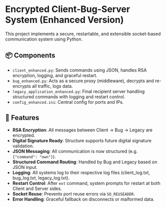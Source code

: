 
# Encrypted Client-Bug-Server System (Enhanced Version)

This project implements a secure, restartable, and extensible socket-based communication system using Python.

## 📦 Components

- `client_enhanced.py`: Sends commands using JSON, handles RSA encryption, logging, and graceful restart.
- `bug_enhanced.py`: Acts as a secure proxy (middleware), decrypts and re-encrypts all traffic, logs data.
- `legacy_application_enhanced.py`: Final recipient server handling structured commands with logging and restart control.
- `config_enhanced.ini`: Central config for ports and IPs.

## 🔐 Features

- **RSA Encryption**: All messages between Client → Bug → Legacy are encrypted.
- **Digital Signature Ready**: Structure supports future digital signature validation.
- **JSON Messaging**: All communication is now structured (e.g. `{"command": "own"}`).
- **Structured Command Routing**: Handled by Bug and Legacy based on JSON input.
- **Logging**: All systems log to their respective log files (client_log.txt, bug_log.txt, legacy_log.txt).
- **Restart Control**: After `ext` command, system prompts for restart at both Client and Server sides.
- **Socket Reuse**: Prevents port reuse errors via `SO_REUSEADDR`.
- **Error Handling**: Graceful fallback on disconnects or malformed data.
